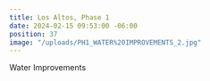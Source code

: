 ```yaml
---
title: Los Altos, Phase 1
date: 2024-02-15 09:53:00 -06:00
position: 37
image: "/uploads/PH1_WATER%20IMPROVEMENTS_2.jpg"
---
```


Water Improvements